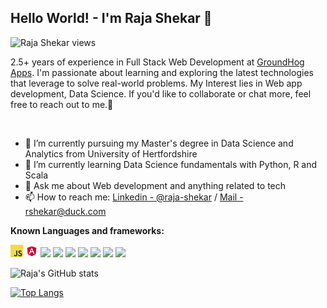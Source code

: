 ## Hello World! - I'm Raja Shekar 👋


<!--
**rajashekarb-dev/rajashekarb-dev** is a ✨ _special_ ✨ repository because its `README.md` (this file) appears on your GitHub profile.-->

<p align="left"> <img src="https://komarev.com/ghpvc/?username=RajaShekar&label=Views&color=blue&style=plastic" alt="Raja Shekar views" /> </p>


2.5+ years of experience in Full Stack Web Development at [GroundHog Apps](https://groundhogapps.com/). I'm passionate about learning and exploring the latest technologies that leverage to solve real-world problems. My Interest lies in Web app development, Data Science. If you'd like to collaborate or chat more, feel free to reach out to me.💬

<br>

- 🔭  I’m currently pursuing my Master's degree in Data Science and Analytics from University of Hertfordshire
- 🌱  I’m currently learning Data Science fundamentals with Python, R and Scala
- 💬  Ask me about Web development and anything related to tech
- 📫  How to reach me: [Linkedin - @raja-shekar](https://www.linkedin.com/in/raja-shekar/) / [Mail - rshekar@duck.com](mailto:rshekar@duck.com)

**Known Languages and frameworks:**  

<code><img height="20" src="https://raw.githubusercontent.com/github/explore/80688e429a7d4ef2fca1e82350fe8e3517d3494d/topics/javascript/javascript.png"></code>
<code><img height="20" src="https://raw.githubusercontent.com/github/explore/80688e429a7d4ef2fca1e82350fe8e3517d3494d/topics/angular/angular.png"></code>
<code><img height="20" src="https://images.tutorialedge.net/images/node.png"></code>
<code><img height="20" src="https://www.ean-online.com/wp-content/uploads/2017/08/SCALA-logo-620x315.png"></code>
<code><img height="20" src="https://dv-website.s3.amazonaws.com/uploads/2015/06/spark-logo.png"></code>
<code><img height="20" src="https://mpng.subpng.com/20190517/hou/kisspng-apache-kafka-apache-software-foundation-computer-s-connectivity-svg-png-icon-free-download-465-6-5cdf21d9a9fa76.5356632115581270656962.jpg"></code>
<code><img height="20" src="https://upload.wikimedia.org/wikipedia/commons/thumb/c/c3/Python-logo-notext.svg/768px-Python-logo-notext.svg.png"></code>
<code><img height="20" src="https://mpng.subpng.com/20190111/thz/kisspng-mongodb-logo-database-nosql-postgresql-how-to-create-an-outstanding-tech-stack-clickup-bl-5c391bdf9cff48.4731136215472465596431.jpg"></code>
<code><img height="20" src="https://upload.wikimedia.org/wikipedia/commons/6/67/Couchbase%2C_Inc._official_logo.png"></code>

![Raja's GitHub stats](https://github-readme-stats.vercel.app/api?username=shekar-raja&show_icons=true&theme=dark)

[![Top Langs](https://github-readme-stats.vercel.app/api/top-langs/?username=shekar-raja&langs_count=8)](https://github.com/shekar-raja/github-readme-stats)
